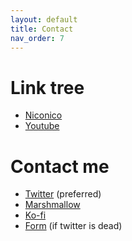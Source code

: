 ```yaml
---
layout: default
title: Contact
nav_order: 7
---
```


# Link tree

- [Niconico](https://www.nicovideo.jp/user/51028082)
- [Youtube](https://www.youtube.com/channel/UCjCJ1Nc0vktTzh_HdmVSiDA)

# Contact me

- [Twitter](https://twitter.com/hokekyooo) (preferred)
- [Marshmallow](https://marshmallow-qa.com/hokekyooo)
- [Ko-fi](https://ko-fi.com/hokekyooo) 
- [Form](https://forms.gle/RY61zyE4FUQ6WBeo8) (if twitter is dead)
